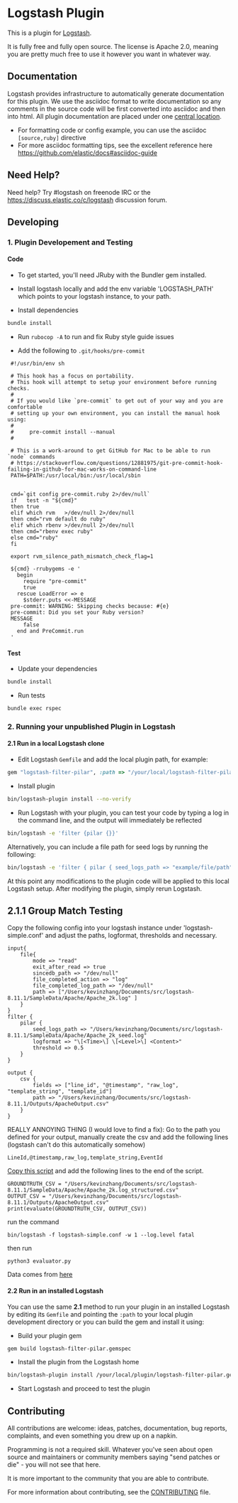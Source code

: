 # Logstash Plugin

This is a plugin for [Logstash](https://github.com/elastic/logstash).

It is fully free and fully open source. The license is Apache 2.0, meaning you are pretty much free to use it however you want in whatever way.

## Documentation

Logstash provides infrastructure to automatically generate documentation for this plugin. We use the asciidoc format to write documentation so any comments in the source code will be first converted into asciidoc and then into html. All plugin documentation are placed under one [central location](http://www.elastic.co/guide/en/logstash/current/).

- For formatting code or config example, you can use the asciidoc `[source,ruby]` directive
- For more asciidoc formatting tips, see the excellent reference here https://github.com/elastic/docs#asciidoc-guide

## Need Help?

Need help? Try #logstash on freenode IRC or the https://discuss.elastic.co/c/logstash discussion forum.

## Developing

### 1. Plugin Developement and Testing

#### Code
- To get started, you'll need JRuby with the Bundler gem installed.

- Install logstash locally and add the env variable 'LOGSTASH_PATH' which points to your logstash instance, to your path.

- Install dependencies
```sh
bundle install
```

- Run `rubocop -A` to run and fix Ruby style guide issues

- Add the following to `.git/hooks/pre-commit`

```
 #!/usr/bin/env sh

 # This hook has a focus on portability.
 # This hook will attempt to setup your environment before running checks.
 #
 # If you would like `pre-commit` to get out of your way and you are comfortable
 # setting up your own environment, you can install the manual hook using:
 #
 #     pre-commit install --manual
 #

 # This is a work-around to get GitHub for Mac to be able to run `node` commands
 # https://stackoverflow.com/questions/12881975/git-pre-commit-hook-failing-in-github-for-mac-works-on-command-line
 PATH=$PATH:/usr/local/bin:/usr/local/sbin


 cmd=`git config pre-commit.ruby 2>/dev/null`
 if   test -n "${cmd}"
 then true
 elif which rvm   >/dev/null 2>/dev/null
 then cmd="rvm default do ruby"
 elif which rbenv >/dev/null 2>/dev/null
 then cmd="rbenv exec ruby"
 else cmd="ruby"
 fi

 export rvm_silence_path_mismatch_check_flag=1

 ${cmd} -rrubygems -e '
   begin
     require "pre-commit"
     true
   rescue LoadError => e
     $stderr.puts <<-MESSAGE
 pre-commit: WARNING: Skipping checks because: #{e}
 pre-commit: Did you set your Ruby version?
 MESSAGE
     false
   end and PreCommit.run
 '
```


#### Test

- Update your dependencies

```sh
bundle install
```

- Run tests

```sh
bundle exec rspec
```

### 2. Running your unpublished Plugin in Logstash

#### 2.1 Run in a local Logstash clone

- Edit Logstash `Gemfile` and add the local plugin path, for example:
```ruby
gem "logstash-filter-pilar", :path => "/your/local/logstash-filter-pilar"
```
- Install plugin
```sh
bin/logstash-plugin install --no-verify
```
- Run Logstash with your plugin, you can test your code by typing a log in the command line, and the output will immediately be reflected
```sh
bin/logstash -e 'filter {pilar {}}'
```
Alternatively, you can include a file path for seed logs by running the following:
```sh
bin/logstash -e 'filter { pilar { seed_logs_path => "example/file/path" } }'
```

At this point any modifications to the plugin code will be applied to this local Logstash setup. After modifying the plugin, simply rerun Logstash.

## 2.1.1 Group Match Testing
Copy the following config into your logstash instance under 'logstash-simple.conf' and adjust the paths, logformat, thresholds and necessary.
```
input{
    file{
        mode => "read"
        exit_after_read => true
        sincedb_path => "/dev/null"
        file_completed_action => "log"
        file_completed_log_path => "/dev/null"
        path => ["/Users/kevinzhang/Documents/src/logstash-8.11.1/SampleData/Apache/Apache_2k.log" ]
    }
}
filter {
    pilar { 
        seed_logs_path => "/Users/kevinzhang/Documents/src/logstash-8.11.1/SampleData/Apache/Apache_2k_seed.log"
        logformat => "\[<Time>\] \[<Level>\] <Content>"
        threshold => 0.5
    }
}

output {
    csv {
        fields => ["line_id", "@timestamp", "raw_log", "template_string", "template_id"]
        path => "/Users/kevinzhang/Documents/src/logstash-8.11.1/Outputs/ApacheOutput.csv"
    }
}
```

REALLY ANNOYING THING (I would love to find a fix): Go to the path you defined for your output, manually create the csv and add the following lines (logstash can't do this automatically somehow)

```
LineId,@timestamp,raw_log,template_string,EventId

```


[Copy this script](https://github.com/logpai/logparser/blob/main/logparser/utils/evaluator.py)  and add the following lines to the end of the script.

```
GROUNDTRUTH_CSV = "/Users/kevinzhang/Documents/src/logstash-8.11.1/SampleData/Apache/Apache_2k.log_structured.csv"
OUTPUT_CSV = "/Users/kevinzhang/Documents/src/logstash-8.11.1/Outputs/ApacheOutput.csv"
print(evaluate(GROUNDTRUTH_CSV, OUTPUT_CSV))
```

run the command

```
bin/logstash -f logstash-simple.conf -w 1 --log.level fatal
```

then run 

```
python3 evaluator.py
```

Data comes from [here](https://github.com/logpai/loghub)
#### 2.2 Run in an installed Logstash

You can use the same **2.1** method to run your plugin in an installed Logstash by editing its `Gemfile` and pointing the `:path` to your local plugin development directory or you can build the gem and install it using:

- Build your plugin gem
```sh
gem build logstash-filter-pilar.gemspec
```
- Install the plugin from the Logstash home
```sh
bin/logstash-plugin install /your/local/plugin/logstash-filter-pilar.gem
```
- Start Logstash and proceed to test the plugin

## Contributing

All contributions are welcome: ideas, patches, documentation, bug reports, complaints, and even something you drew up on a napkin.

Programming is not a required skill. Whatever you've seen about open source and maintainers or community members  saying "send patches or die" - you will not see that here.

It is more important to the community that you are able to contribute.

For more information about contributing, see the [CONTRIBUTING](https://github.com/elastic/logstash/blob/main/CONTRIBUTING.md) file.
